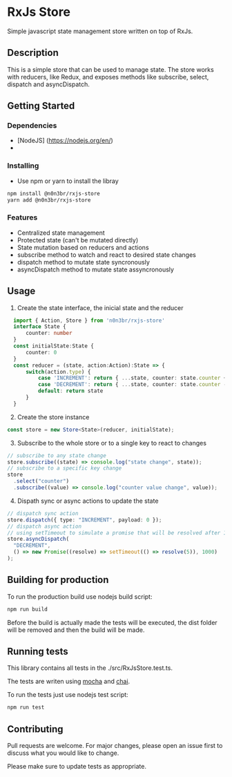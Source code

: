 # RxJs Store

Simple javascript state management store written on top of RxJs.

## Description

This is a simple store that can be used to manage state.
The store works with reducers, like Redux, and exposes methods like subscribe, select, dispatch and asyncDispatch.

## Getting Started

### Dependencies

- [NodeJS] (https://nodejs.org/en/)
-

### Installing

- Use npm or yarn to install the libray

```bash
npm install @n0n3br/rxjs-store
yarn add @n0n3br/rxjs-store
```

### Features

- Centralized state management
- Protected state (can't be mutated directly)
- State mutation based on reducers and actions
- subscribe method to watch and react to desired state changes
- dispatch method to mutate state syncronously
- asyncDispatch method to mutate state assyncronously

## Usage

1. Create the state interface, the inicial state and the reducer

```typescript
  import { Action, Store } from 'n0n3br/rxjs-store'
  interface State {
      counter: number
  }
  const initialState:State {
      counter: 0
  }
  const reducer = (state, action:Action):State => {
      switch(action.type) {
          case 'INCREMENT': return { ...state, counter: state.counter + (payload ?? 0) }
          case 'DECREMENT': return { ...state, counter: state.counter - (payload ?? 0) }
          default: return state
      }
  }
```

2. Create the store instance

```typescript
const store = new Store<State>(reducer, initialState);
```

3. Subscribe to the whole store or to a single key to react to changes

```typescript
// subscribe to any state change
store.subscribe((state) => console.log("state change", state));
// subscribe to a specific key change
store
  .select("counter")
  .subscribe((value) => console.log("counter value change", value));
```

4. Dispath sync or async actions to update the state

```typescript
// dispatch sync action
store.dispatch({ type: "INCREMENT", payload: 0 });
// dispatch async action
// using setTimeout to simulate a promise that will be resolved after 1 second
store.asyncDispatch(
  "DECREMENT",
  () => new Promise((resolve) => setTimeout(() => resolve(5)), 1000)
);
```

## Building for production

To run the production build use nodejs build script:

```javascript
npm run build
```

Before the build is actually made the tests will be executed, the dist folder will be removed and then the build will be made.

## Running tests

This library contains all tests in the ./src/RxJsStore.test.ts.

The tests are writen using [mocha](https://github.com/mochajs/mocha) and [chai](https://github.com/chaijs/chai).

To run the tests just use nodejs test script:

```javascript
npm run test
```

## Contributing

Pull requests are welcome. For major changes, please open an issue first to discuss what you would like to change.

Please make sure to update tests as appropriate.
